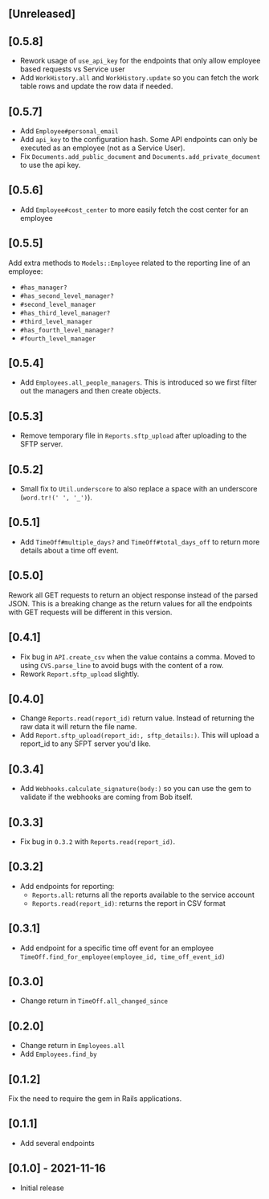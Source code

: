 ## [Unreleased]

## [0.5.8]

- Rework usage of `use_api_key` for the endpoints that only allow employee based requests vs Service user
- Add `WorkHistory.all` and `WorkHistory.update` so you can fetch the work table rows and update the row data if needed.

## [0.5.7]

- Add `Employee#personal_email` 
- Add `api_key` to the configuration hash. Some API endpoints can only be executed as an employee (not as a Service User).
- Fix `Documents.add_public_document` and `Documents.add_private_document` to use the api key.

## [0.5.6]

- Add `Employee#cost_center` to more easily fetch the cost center for an employee

## [0.5.5]

Add extra methods to `Models::Employee` related to the reporting line of an employee:
- `#has_manager?`
- `#has_second_level_manager?`
- `#second_level_manager`
- `#has_third_level_manager?`
- `#third_level_manager`
- `#has_fourth_level_manager?`
- `#fourth_level_manager`

## [0.5.4]

- Add `Employees.all_people_managers`. This is introduced so we first filter out the managers and then create objects.

## [0.5.3]

- Remove temporary file in `Reports.sftp_upload` after uploading to the SFTP server.

## [0.5.2]

- Small fix to `Util.underscore` to also replace a space with an underscore (`word.tr!(' ', '_')`).

## [0.5.1]

- Add `TimeOff#multiple_days?` and `TimeOff#total_days_off` to return more details about a time off event.

## [0.5.0]
Rework all GET requests to return an object response instead of the parsed JSON. This is a breaking change as the return
values for all the endpoints with GET requests will be different in this version.

## [0.4.1]

- Fix bug in `API.create_csv` when the value contains a comma. Moved to using `CVS.parse_line` to avoid bugs with the content of a row.
- Rework `Report.sftp_upload` slightly. 

## [0.4.0]

- Change `Reports.read(report_id)` return value. Instead of returning the raw data it will return the file name.
- Add `Report.sftp_upload(report_id:, sftp_details:)`. This will upload a report_id to any SFPT server you'd like.

## [0.3.4]
- Add `Webhooks.calculate_signature(body:)` so you can use the gem to validate if the webhooks are coming from Bob itself.

## [0.3.3]
- Fix bug in `0.3.2` with `Reports.read(report_id)`. 

## [0.3.2]

- Add endpoints for reporting: 
  - `Reports.all`: returns all the reports available to the service account
  - `Reports.read(report_id)`: returns the report in CSV format

## [0.3.1]

- Add endpoint for a specific time off event for an employee `TimeOff.find_for_employee(employee_id, time_off_event_id)`

## [0.3.0]

- Change return in `TimeOff.all_changed_since`

## [0.2.0]

- Change return in `Employees.all`
- Add `Employees.find_by`

## [0.1.2]
Fix the need to require the gem in Rails applications.

## [0.1.1]
- Add several endpoints

## [0.1.0] - 2021-11-16

- Initial release
